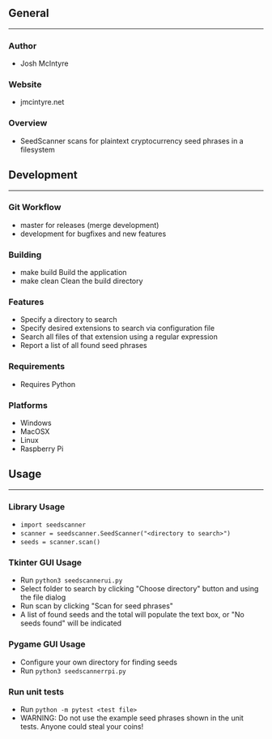 ## General
____________

### Author
* Josh McIntyre

### Website
* jmcintyre.net

### Overview
* SeedScanner scans for plaintext cryptocurrency seed phrases in a filesystem

## Development
________________

### Git Workflow
* master for releases (merge development)
* development for bugfixes and new features

### Building
* make build
Build the application
* make clean
Clean the build directory

### Features
* Specify a directory to search
* Specify desired extensions to search via configuration file
* Search all files of that extension using a regular expression
* Report a list of all found seed phrases

### Requirements
* Requires Python

### Platforms
* Windows
* MacOSX
* Linux
* Raspberry Pi

## Usage
____________

### Library Usage
* `import seedscanner`
* `scanner = seedscanner.SeedScanner("<directory to search>")`
* `seeds = scanner.scan()`

### Tkinter GUI Usage
* Run `python3 seedscannerui.py`
* Select folder to search by clicking "Choose directory" button and using the file dialog
* Run scan by clicking "Scan for seed phrases"
* A list of found seeds and the total will populate the text box, or "No seeds found" will be indicated

### Pygame GUI Usage
* Configure your own directory for finding seeds
* Run `python3 seedscannerrpi.py`

### Run unit tests
* Run `python -m pytest <test file>`
* WARNING: Do not use the example seed phrases shown in the unit tests. Anyone could steal your coins!